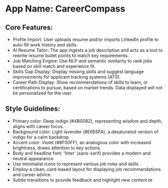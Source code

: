 # **App Name**: CareerCompass

## Core Features:

- Profile Import: User uploads resume and/or imports LinkedIn profile to auto-fill work history and skills.
- AI Resume Tailor: The app ingests a job description and acts as a tool to rewrite resume bullet points to match key requirements.
- Job Matching Engine: Use NLP and semantic similarity to rank jobs based on skill match and experience fit.
- Skills Gap Display: Display missing skills and suggest language improvements for applicant tracking systems (ATS).
- Career Path Display: Show recommendations of skills to learn, or certifications to pursue, based on market trends. Data displayed will not be personalized for the user.

## Style Guidelines:

- Primary color: Deep indigo (#4B0082), representing wisdom and depth, aligns with career focus.
- Background color: Light lavender (#E6E6FA), a desaturated version of indigo for a calm backdrop.
- Accent color: Violet (#8F00FF), an analogous color with increased brightness, draws attention to key actions.
- Body and headline font: 'Inter' (sans-serif) provides a modern and neutral appearance.
- Use minimalist icons to represent various job roles and skills.
- Employ a clean, card-based layout for displaying job recommendations and career advice.
- Subtle transitions to provide feedback and highlight new content.te